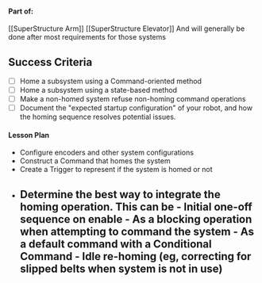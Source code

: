 #### Part of: 
[[SuperStructure Arm]]
[[SuperStructure Elevator]]
And will generally be done after most requirements for those systems
## Success Criteria
- [ ] Home a subsystem using a Command-oriented method
- [ ] Home a subsystem using a state-based method
- [ ] Make a non-homed system refuse non-homing command operations
- [ ] Document the "expected startup configuration" of your robot, and how the homing sequence resolves potential issues.
#### Lesson Plan
- Configure encoders and other system configurations
- Construct a Command that homes the system
- Create a Trigger to represent if the system is homed or not
- Determine the best way to integrate the homing operation. This can be 
	  - Initial one-off sequence on enable
	  - As a blocking operation when attempting to command the system
	  - As a default command with a Conditional Command
	  - Idle re-homing (eg, correcting for slipped belts when system is not in use)
  - 